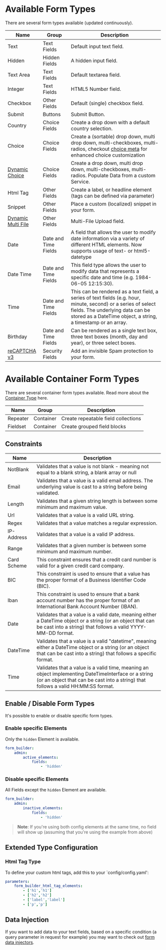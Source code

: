 # Available Form Types

There are several form types available (updated continuously).

| Name                                   | Group                | Description                                                                                                                                                                                                        |
|----------------------------------------|----------------------|--------------------------------------------------------------------------------------------------------------------------------------------------------------------------------------------------------------------|
| Text                                   | Text Fields          | Default input text field.                                                                                                                                                                                          |
| Hidden                                 | Hidden Fields        | A hidden input field.                                                                                                                                                                                              |
| Text Area                              | Text Fields          | Default textarea field.                                                                                                                                                                                            |
| Integer                                | Text Fields          | HTML5 Number field.                                                                                                                                                                                                |
| Checkbox                               | Other Fields         | Default (single) checkbox field.                                                                                                                                                                                   |
| Submit                                 | Buttons              | Submit Button.                                                                                                                                                                                                     |
| Country                                | Choice Fields        | Create a drop down with a default country selection.                                                                                                                                                               |
| Choice                                 | Choice Fields        | Create a (sortable) drop down, multi drop down, multi-checkboxes, multi-radios, checkout [choice meta](90_FrontendTips.md#choice-meta-attributes) for enhanced choice customization                                |
| [Dynamic Choice](82_DynamicChoice.md)  | Choice Fields        | Create a drop down, multi drop down, multi-checkboxes, multi-radios. Populate Data from a custom Service.                                                                                                          |
| Html Tag                               | Other Fields         | Create a label, or headline element (tags can be defined via parameter)                                                                                                                                            |
| Snippet                                | Other Fields         | Place a custom (localized) snippet in your form.                                                                                                                                                                   |
| [Dynamic Multi File](80_FileUpload.md) | Other Fields         | Multi-File Upload field.                                                                                                                                                                                           |
| Date                                   | Date and Time Fields | A field that allows the user to modify date information via a variety of different HTML elements. Now supports usage of text- or html5-datetype                                                                    |
| Date Time                              | Date and Time Fields | This field type allows the user to modify data that represents a specific date and time (e.g. 1984-06-05 12:15:30).                                                                                                |
| Time                                   | Date and Time Fields | This can be rendered as a text field, a series of text fields (e.g. hour, minute, second) or a series of select fields. The underlying data can be stored as a DateTime object, a string, a timestamp or an array. |
| Birthday                               | Date and Time Fields | Can be rendered as a single text box, three text boxes (month, day and year), or three select boxes.                                                                                                               |
| [reCAPTCHA v3](03_SpamProtection.md)   | Security Fields      | Add an invisible Spam protection to your form.                                                                                                                                                                     |

# Available Container Form Types

There are several container form types available.
Read more about the [Container Type](84_ContainerType.md) here.

| Name     | Group     | Description                         |
|----------|-----------|-------------------------------------|
| Repeater | Container | Create repeatable field collections |
| Fieldset | Container | Create grouped field blocks         |

## Constraints

| Name        | Description                                                                                                                                                                              |
|-------------|------------------------------------------------------------------------------------------------------------------------------------------------------------------------------------------|
| NotBlank    | Validates that a value is not blank - meaning not equal to a blank string, a blank array or null                                                                                         |
| Email       | Validates that a value is a valid email address. The underlying value is cast to a string before being validated.                                                                        |
| Length      | Validates that a given string length is between some minimum and maximum value.                                                                                                          |
| Url         | Validates that a value is a valid URL string.                                                                                                                                            |
| Regex       | Validates that a value matches a regular expression.                                                                                                                                     |
| IP-Address  | Validates that a value is a valid IP address.                                                                                                                                            |
| Range       | Validates that a given number is between some minimum and maximum number.                                                                                                                |
| Card Scheme | This constraint ensures that a credit card number is valid for a given credit card company.                                                                                              |
| BIC         | This constraint is used to ensure that a value has the proper format of a Business Identifier Code (BIC).                                                                                |
| Iban        | This constraint is used to ensure that a bank account number has the proper format of an International Bank Account Number (IBAN).                                                       |
| Date        | Validates that a value is a valid date, meaning either a DateTime object or a string (or an object that can be cast into a string) that follows a valid YYYY-MM-DD format.               |
| DateTime    | Validates that a value is a valid "datetime", meaning either a DateTime object or a string (or an object that can be cast into a string) that follows a specific format.                 |
| Time        | Validates that a value is a valid time, meaning an object implementing DateTimeInterface or a string (or an object that can be cast into a string) that follows a valid HH:MM:SS format. |

## Enable / Disable Form Types
It's possible to enable or disable specific form types.

### Enable specific Elements
Only the `hidden` Element is available.

```yaml
form_builder:
    admin:
        active_elements:
            fields:
                - 'hidden'
```

### Disable specific Elements
All Fields except the `hidden` Element are available.

```yaml
form_builder:
    admin:
        inactive_elements:
            fields:
                - 'hidden'
```

> **Note**: If you're using both config elements at the same time, no field will show up (assuming that you're using the example from above)

## Extended Type Configuration

### Html Tag Type
To define your custom html tags, add this to your `config/config.yaml':

```yaml
parameters:
    form_builder_html_tag_elements:
        - ['h1','h1']
        - ['h2','h2']
        - ['label','label']
        - ['p','p']
```

## Data Injection
If you want to add data to your text fields, based on a specific condition (a query parameter in request for example) you may want to check out [form data injectors](./86_FormDataInjection.md).